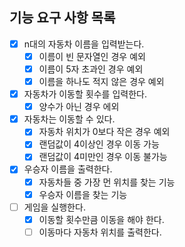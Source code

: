 ## 기능 요구 사항 목록

- [x] n대의 자동차 이름을 입력받는다.
    - [x] 이름이 빈 문자열인 경우 예외
    - [x] 이름이 5자 초과인 경우 예외
    - [x] 이름을 하나도 적지 않은 경우 예외

- [x] 자동차가 이동할 횟수를 입력한다.
    - [x] 양수가 아닌 경우 에외

- [x] 자동차는 이동할 수 있다.
    - [x] 자동차 위치가 0보다 작은 경우 예외
    - [x] 랜덤값이 4이상인 경우 이동 가능
    - [x] 랜덤값이 4미만인 경우 이동 불가능

- [x] 우승자 이름을 출력한다.
    - [x] 자동차들 중 가장 먼 위치를 찾는 기능
    - [x] 우승자 이름을 찾는 기능

- [ ] 게임을 실행한다.
    - [x] 이동할 횟수만큼 이동을 해야 한다.
    - [ ] 이동마다 자동차 위치를 출력한다.